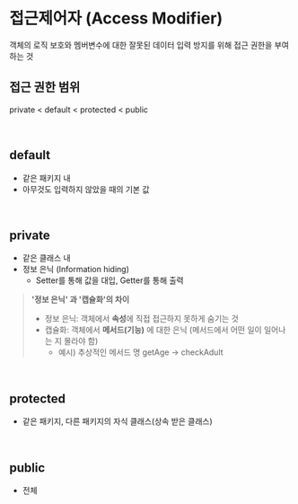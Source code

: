 # 접근제어자 (Access Modifier)
객체의 로직 보호와 멤버변수에 대한 잘못된 데이터 입력 방지를 위해 접근 권한을 부여하는 것

## 접근 권한 범위
private < default < protected < public

<br>

## default
- 같은 패키지 내
- 아무것도 입력하지 않았을 때의 기본 값

<br>

## private
- 같은 클래스 내
- 정보 은닉 (Information hiding)
  - Setter를 통해 값을 대입, Getter를 통해 출력 

> **'정보 은닉' 과 '캡슐화'의 차이**
> - 정보 은닉: 객체에서 **속성**에 직접 접근하지 못하게 숨기는 것
> - 캡슐화: 객체에서 **메서드(기능)** 에 대한 은닉 (메서드에서 어떤 일이 일어나는 지 몰라야 함)
>   - 예시) 추상적인 메서드 명 getAge → checkAdult

<br>

## protected
- 같은 패키지, 다른 패키지의 자식 클래스(상속 받은 클래스)

<br>

## public 
- 전체